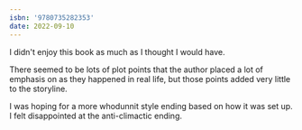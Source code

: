 ```yaml
---
isbn: '9780735282353'
date: 2022-09-10
---
```


I didn't enjoy this book as much as I thought I would have.

There seemed to be lots of plot points that the author placed a lot of emphasis on as they happened in real life, but those points added very little to the storyline.

I was hoping for a more whodunnit style ending based on how it was set up. I felt disappointed at the anti-climactic ending.
